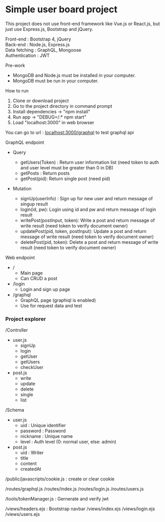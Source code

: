 <h1>Simple user board project</h1>

This project does not use front-end framework like Vue.js or React.js, but just use Express.js, Bootstrap and jQuery.

Front-end : Bootstrap 4, jQuery
</br>Back-end : Node.js, Express.js
</br>Data fetching : GraphQL, Mongoose
</br>Authentication : JWT

Pre-work
- MongoDB and Node.js must be installed in your computer.
- MongoDB must be run in your computer.

How to run
1. Clone or download project
2. Go to the project directory in command prompt
3. Install dependencies -> "npm install"
4. Run app -> "DEBUG=/:* npm start"
5. Load "localhost:3000" in web browser

You can go to url : <a target="_blank" href="http://localhost:3000/graphql">localhost:3000/graphql</a> to test graphql api

GraphQL endpoint
- Query
	- getUsers(Token) : Return user information list (need token to auth and user level must be greater than 0 in DB)
	- getPosts : Return posts
	- getPost(pid): Return single post (need pid)
  
- Mutation
	- signUp(userInfo) : Sign up for new user and return message of singup result
	- login(id, pw): Login using id and pw and return message of login result
	- writePost(postInput, token): Write a post and return message of write result (need token to verify document owner)
	- updatePost(pid, token, postInput): Update a post and return message of write result (need token to verify document owner)
	- deletePost(pid, token): Delete a post and return message of write result (need token to verify document owner)

Web endpoint
- /
	- Main page
	- Can CRUD a post
- /login
	- Login and sign up page
- /graphql
	- GraphQL page (graphiql is enabled)
	- Use for request data and test

<h3>Project explorer</h3

/Controller
- user.js
	- signUp
	- login
	- getUser
	- getUsers
	- checkUser
- post.js
	- write
	- update
	- delete
	- single
	- list
	
/Schema
- user.js
	- uid : Unique identifier
	- password : Password
	- nickname : Unique name
	- level : Auth level (0: normal user, else: admin)
- post.js
	- uid : Writer
	- title
	- content
	- createdAt
	
/public/javascripts/cookie.js : create or clear cookie

/routes/graphql.js
/routes/index.js
/routes/login.js
/routes/users.js

/tools/tokenManager.js : Gernerate and verify jwt

/views/headers.ejs : Bootstrap navbar
/views/index.ejs
/views/login.ejs
/views/users.ejs
